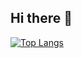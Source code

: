 ## Hi there 👋

[![Top Langs](https://github-readme-stats.vercel.app/api/top-langs/?username=100472387)](https://github.com/100472387/github-readme-stats)

